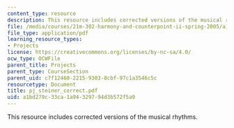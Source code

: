```yaml
---
content_type: resource
description: This resource includes corrected versions of the musical rhythms.
file: /media/courses/21m-302-harmony-and-counterpoint-ii-spring-2005/a1bd279c33ca1a94329794d3b572f5a9_pj_steiner_correct.pdf
file_type: application/pdf
learning_resource_types:
- Projects
license: https://creativecommons.org/licenses/by-nc-sa/4.0/
ocw_type: OCWFile
parent_title: Projects
parent_type: CourseSection
parent_uid: c7f12460-2215-9303-8cbf-97c1a3546c5c
resourcetype: Document
title: pj_steiner_correct.pdf
uid: a1bd279c-33ca-1a94-3297-94d3b572f5a9
---
```

This resource includes corrected versions of the musical rhythms.